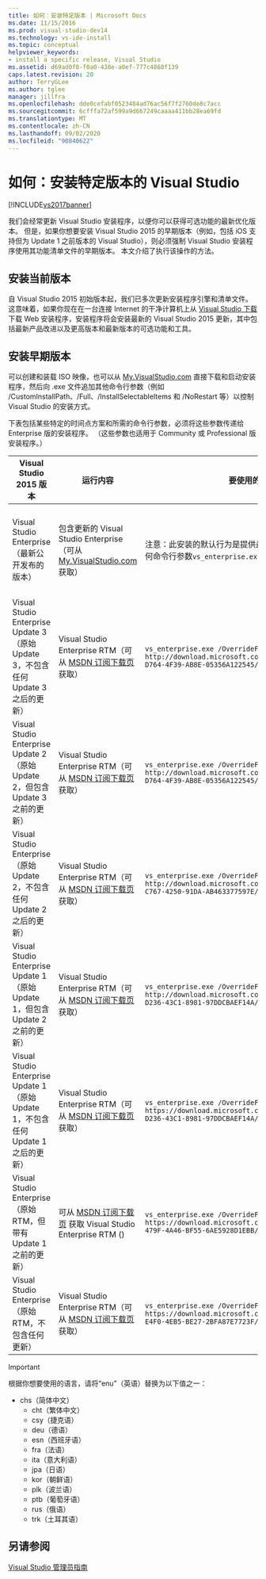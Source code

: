 ```yaml
---
title: 如何：安装特定版本 | Microsoft Docs
ms.date: 11/15/2016
ms.prod: visual-studio-dev14
ms.technology: vs-ide-install
ms.topic: conceptual
helpviewer_keywords:
- install a specific release, Visual Studio
ms.assetid: d69ad0f8-f0a0-438e-a0ef-777c4868f139
caps.latest.revision: 20
author: TerryGLee
ms.author: tglee
manager: jillfra
ms.openlocfilehash: dde0cefabf0523484ad76ac56f7f2760de8c7acc
ms.sourcegitcommit: 6cfffa72af599a9d667249caaaa411bb28ea69fd
ms.translationtype: MT
ms.contentlocale: zh-CN
ms.lasthandoff: 09/02/2020
ms.locfileid: "90840622"
---
```

# <a name="how-to-install-a-specific-release-of-visual-studio"></a>如何：安装特定版本的 Visual Studio
[!INCLUDE[vs2017banner](../includes/vs2017banner.md)]

我们会经常更新 Visual Studio 安装程序，以便你可以获得可选功能的最新优化版本。  但是，如果你想要安装 Visual Studio 2015 的早期版本（例如，包括 iOS 支持但为 Update 1 之前版本的 Visual Studio），则必须强制 Visual Studio 安装程序使用其功能清单文件的早期版本。 本文介绍了执行该操作的方法。

## <a name="installing-the-current-release"></a>安装当前版本
 自 Visual Studio 2015 初始版本起，我们已多次更新安装程序引擎和清单文件。  这意味着，如果你现在在一台连接 Internet 的干净计算机上从 [Visual Studio 下载](https://www.visualstudio.com/downloads/download-visual-studio-vs)下载 Web 安装程序，安装程序将会安装最新的 Visual Studio 2015 更新，其中包括最新产品改进以及更高版本和最新版本的可选功能和工具。

## <a name="installing-earlier-releases"></a>安装早期版本
 可以创建和装载 ISO 映像，也可以从 [My.VisualStudio.com](https://my.visualstudio.com/downloads?q=visual%20studio%20enterprise%202015) 直接下载和启动安装程序，然后向 .exe 文件追加其他命令行参数（例如 /CustomInstallPath、/Full、/InstallSelectableItems 和 /NoRestart 等）以控制 Visual Studio 的安装方式。

 下表包括某些特定的时间点方案和所需的命令行参数，必须将这些参数传递给 Enterprise 版的安装程序。 （这些参数也适用于 Community 或 Professional 版安装程序。）

|Visual Studio 2015 版本|运行内容|要使用的命令行|安装程序执行的操作|
|--------------------------------|-----------------|--------------------------|---------------------|
|Visual Studio Enterprise（最新公开发布的版本）|包含更新的 Visual Studio Enterprise（可从 [My.VisualStudio.com](https://my.visualstudio.com/downloads?q=visual%20studio%20enterprise%202015) 获取）| 注意：此安装的默认行为是提供最新的可选功能，因此不需要任何命令行参数`vs_enterprise.exe` ****。|Visual Studio 安装程序将使用最新的 feed.xml 并安装最新的文件|
|Visual Studio Enterprise Update 3（原始 Update 3，不包含任何 Update 3 之后的更新）|Visual Studio Enterprise RTM（可从 [MSDN 订阅下载页](https://msdn.microsoft.com/subscriptions/downloads/)获取）|`vs_enterprise.exe /OverrideFeedURI http://download.microsoft.com/download/6/B/B/6BBD3561-D764-4F39-AB8E-05356A122545/20160628.2/enu/feed.xml`|Visual Studio 安装程序将使用发布 Update 3 时提供的 feed.xml|
|Visual Studio Enterprise Update 2（原始 Update 2，但包含 Update 3 之前的更新）|Visual Studio Enterprise RTM（可从 [MSDN 订阅下载页](https://msdn.microsoft.com/subscriptions/downloads/)获取）|`vs_enterprise.exe /OverrideFeedURI http://download.microsoft.com/download/6/B/B/6BBD3561-D764-4F39-AB8E-05356A122545/20160620.2/enu/feed.xml`|Visual Studio 安装程序将使用发布 Update 3 之前的最新 feed.xml|
|Visual Studio Enterprise（原始 Update 2，不包含任何 Update 2 之后的更新）|Visual Studio Enterprise RTM（可从 [MSDN 订阅下载页](https://msdn.microsoft.com/subscriptions/downloads/)获取）|`vs_enterprise.exe /OverrideFeedURI http://download.microsoft.com/download/0/6/B/06BB0C5C-C767-4250-91DA-AB463377597E/20160405.3/enu/feed.xml`|Visual Studio 安装程序将使用发布 Update 2 时提供的 feed.xml|
|Visual Studio Enterprise Update 1（原始 Update 1，但包含 Update 2 之前的更新）|Visual Studio Enterprise RTM（可从 [MSDN 订阅下载页](https://msdn.microsoft.com/subscriptions/downloads/)获取）|`vs_enterprise.exe /OverrideFeedURI http://download.microsoft.com/download/3/2/A/32A1974F-D236-43C1-8981-97DDCBAEF14A/20160225.3/enu/feed.xml`|Visual Studio 安装程序将使用发布 Update 2 之前的最新 feed.xml|
|Visual Studio Enterprise Update 1（原始 Update 1，不包含任何 Update 1 之后的更新）|Visual Studio Enterprise RTM（可从 [MSDN 订阅下载页](https://msdn.microsoft.com/subscriptions/downloads/)获取）|`vs_enterprise.exe /OverrideFeedURI https://download.microsoft.com/download/3/2/A/32A1974F-D236-43C1-8981-97DDCBAEF14A/20151201.1/enu/feed.xml`|Visual Studio 安装程序将使用发布 Update 1 时提供的 feed.xml|
|Visual Studio Enterprise（原始 RTM，但带有 Update 1 之前的更新）|可从  [MSDN 订阅下载页](https://msdn.microsoft.com/subscriptions/downloads/) 获取 Visual Studio Enterprise RTM () |`vs_enterprise.exe /OverrideFeedURI https://download.microsoft.com/download/3/6/1/36188D5F-479F-4A46-BF55-6AE5928D1EBB/20151102.3/enu/feed.xml`|Visual Studio 安装程序将使用发布 Update 1 之前的最新 feed.xml|
|Visual Studio Enterprise（原始 RTM，不包含任何更新）|Visual Studio Enterprise RTM（可从 [MSDN 订阅下载页](https://msdn.microsoft.com/subscriptions/downloads/)获取）|`vs_enterprise.exe /OverrideFeedURI https://download.microsoft.com/download/5/7/B/57BF5016-E4F0-4EB5-BE27-2BFA87E7723F/20150713.1/enu/feed.xml`|Visual Studio 安装程序将使用发布 RTM 时提供的 feed.xml|

> [!IMPORTANT]
> 根据你想要使用的语言，请将“enu”（英语）替换为以下值之一：
>
> - chs（简体中文）
>   - cht（繁体中文）
>   - csy（捷克语）
>   - deu（德语）
>   - esn（西班牙语）
>   - fra（法语）
>   - ita（意大利语）
>   - jpa（日语）
>   - kor（朝鲜语）
>   - plk（波兰语）
>   - ptb（葡萄牙语）
>   - rus（俄语）
>   - trk（土耳其语）

## <a name="see-also"></a>另请参阅
 [Visual Studio 管理员指南](../install/visual-studio-administrator-guide.md)